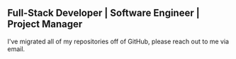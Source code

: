 ## Full-Stack Developer | Software Engineer | Project Manager

I've migrated all of my repositories off of GitHub, please reach out to me via email.
